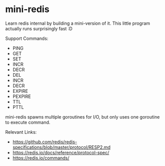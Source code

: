 # mini-redis

Learn redis internal by building a mini-version of it. This little program actually runs surprisingly fast :D

Support Commands:

- PING
- GET
- SET
- INCR
- DECR
- DEL
- INCR
- DECR
- EXPIRE
- PEXPIRE
- TTL
- PTTL

mini-redis spawns multiple goroutines for I/O, but only uses one goroutine to execute command.

<!--
real    0m12.336s

time par 1000 "redis-cli -p 6378 -r 999 incr key"
-->

Relevant Links:

- https://github.com/redis/redis-specifications/blob/master/protocol/RESP2.md
- https://redis.io/docs/reference/protocol-spec/
- https://redis.io/commands/

